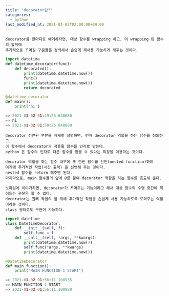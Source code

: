```yaml
---
title: "decorator란?"
categories: 
  - python
last_modified_at: 2021-01-02T02:00:00+09:00
---
```

    decorator를 한마디로 얘기하자면, 대상 함수를 wrapping 하고, 이 wrapping 된 함수의 앞뒤에
    추가적으로 꾸며질 구문들을 정의해서 손쉽게 재사용 가능하게 해주는 것이다.
    
```python
import datetime
def datetime_decorator(func):
    def decorated():
        print(datetime.datetime.now())
        func()
        print(datetime.datetime.now())
        return decorated

@datetime_decorator
def main():
    print('hi')

=> 2021-01-02 01:49:26.648680
=> hi
=> 2021-01-02 01:50:26.648680
```

    decorator 선언된 부분을 자세히 설명하면, 먼저 decorator 역할을 하는 함수를 정의하고,
    이 함수에서 decorator가 적용될 함수를 인자로 받는다.
    python 은 함수의 인자로 다른 함수를 받을 수 있다는 특징을 이용하는 것이다.
    
    decorator 역할을 하는 함수 내부에 또 한번 함수를 선언(nested function)하여
    여기에 추가적인 작업(시간 출력) 을 선언해 주는 것이다.
    nested 함수를 return 해주면 된다.
    마지막으로, main 함수들의 앞에 @를 붙여 decorator 역할을 하는 함수를 호출해 준다.
    
    노파심에 이야기하면, decorator가 꾸며주는 기능이라고 해서 대상 함수의 수행 중간에 끼어드는 구문은 할 수 없다.  
    decorator는 원래 작업의 앞 뒤에 추가적인 작업을 손쉽게 사용 가능하도록 도와주는 역할이라는 것이다.  
    class 형태로도 구현이 가능하다.

```python
import datetime
class DatetimeDecorator:
    def __init__(self, f):
        self.func = f
    def __call__(self, *args, **kwargs):
        print(datetime.datetime.now())
        self.func(*args, **kwargs)
        print(datetime.datetime.now())

@DatetimeDecorator
def main_function():
    print("MAIN FUNCTION 1 START")

=> 2021-01-02 01:56:11.100935
=> MAIN FUNCTION 1 START
=> 2021-01-02 01:56:11.100980
```